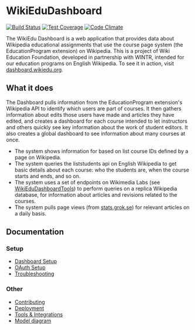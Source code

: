 # WikiEduDashboard

[![Build Status](https://travis-ci.org/WikiEducationFoundation/WikiEduDashboard.svg?branch=master)](https://travis-ci.org/WikiEducationFoundation/WikiEduDashboard)
[![Test Coverage](https://codeclimate.com/github/WikiEducationFoundation/WikiEduDashboard/badges/coverage.svg)](https://codeclimate.com/github/WikiEducationFoundation/WikiEduDashboard)
[![Code Climate](https://codeclimate.com/github/WikiEducationFoundation/WikiEduDashboard/badges/gpa.svg)](https://codeclimate.com/github/WikiEducationFoundation/WikiEduDashboard)

The WikiEdu Dashboard is a web application that provides data about Wikipedia educational assignments that use the course page system (the EducationProgram extension) on Wikipedia. This is a project of Wiki Education Foundation, developed in partnership with WINTR, intended for our education programs on English Wikipedia. To see it in action, visit [dashboard.wikiedu.org](http://dashboard.wikiedu.org).

## What it does

The Dashboard pulls information from the EducationProgram extension's Wikipedia API to identify which users are part of courses. It then gathers information about edits those users have made and articles they have edited, and creates a dashboard for each course intended to let instructors and others quickly see key information about the work of student editors. It also creates a global dashboard to see information about many courses at once.

 * The system shows information for based on list course IDs defined by a page on Wikipedia.
 * The system queries the liststudents api on English Wikipedia to get basic details about each course: who the students are, when the course starts and ends, and so on.
 * The system uses a set of endpoints on Wikimedia Labs (see [WikiEduDashboardTools](https://github.com/WikiEducationFoundation/WikiEduDashboardTools)) to perform queries on a replica Wikipedia database, for information about articles and revisions related to the courses.
 * The system pulls page views (from [stats.grok.se](http://stats.grok.se)) for relevant articles on a daily basis.


## Documentation
### Setup
- [Dashboard Setup](docs/setup.md)
- [OAuth Setup](docs/oauth.md)
- [Troubleshooting](docs/troubleshooting.md)

### Other
- [Contributing](docs/contributing.md)
- [Deployment](docs/deploy.md)
- [Tools & Integrations](docs/tools.md)
- [Model diagram](erd.pdf)